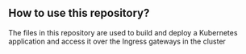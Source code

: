 ## How to use this repository?

The files in this repository are used to build and deploy a Kubernetes application and access it over the Ingress gateways in the cluster
